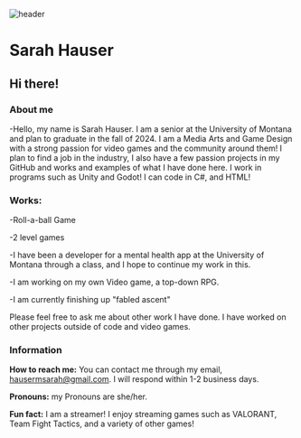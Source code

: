 ![header](https://github.com/hausermsarah/hausermsarah/assets/123280964/6db2fa68-b117-44f2-abd7-fd2f69def76c)
# Sarah Hauser
## Hi there!

### About me

-Hello, my name is Sarah Hauser. I am a senior at the University of Montana and plan to graduate in the fall of 2024. I am a Media Arts and Game Design with a strong passion for video games and the community around them! I plan to find a job in the industry, I also have a few passion projects in my GitHub and works and examples of what I have done here. I work in programs such as Unity and Godot! I can code in C#, and HTML!

### Works:

-Roll-a-ball Game 

-2 level games

-I have been a developer for a mental health app at the University of Montana through a class, and I hope to continue my work in this.

-I am working on my own Video game, a top-down RPG. 

-I am currently finishing up "fabled ascent"

Please feel free to ask me about other work I have done. I have worked on other projects outside of code and video games.

### Information

**How to reach me:** You can contact me through my email, hausermsarah@gmail.com. I will respond within 1-2 business days.

**Pronouns:** my Pronouns are she/her.

**Fun fact:** I am a streamer! I enjoy streaming games such as VALORANT, Team Fight Tactics, and a variety of other games!

